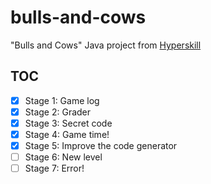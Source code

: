 # bulls-and-cows

"Bulls and Cows" Java project from [Hyperskill](https://hyperskill.org/)

## TOC

- [x] Stage 1: Game log
- [x] Stage 2: Grader
- [x] Stage 3: Secret code
- [x] Stage 4: Game time!
- [x] Stage 5: Improve the code generator
- [ ] Stage 6: New level
- [ ] Stage 7: Error!